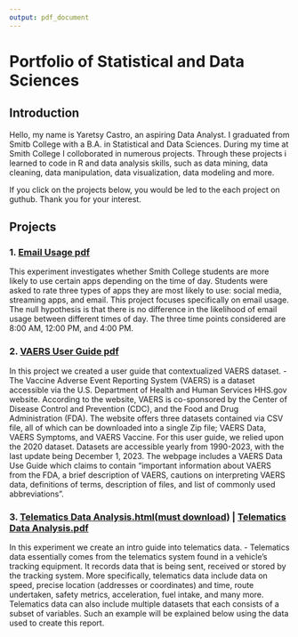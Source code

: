 ```yaml
---
output: pdf_document
---
```

# Portfolio of Statistical and Data Sciences

## Introduction
Hello, my name is Yaretsy Castro, an aspiring Data Analyst. 
I graduated from Smitb College with a B.A. in Statistical and Data Sciences. 
During my time at Smith College I colloborated in numerous projects.
Through these projects i learned to code in R and data analysis skills, such as data mining, data cleaning, data manipulation, data visualization, data modeling and more. 

If you click on the projects below, you would be led to the each project on guthub. Thank you for your interest. 

## Projects

### 1. [Email Usage pdf](Projects/Mini-Project-1.pdf)
This experiment investigates whether Smith College students are more likely to use certain apps depending on
the time of day. Students were asked to rate three types of apps they are most likely to use: social media,
streaming apps, and email. This project focuses specifically on email usage.
The null hypothesis is that there is no difference in the likelihood of email usage between different times of
day. The three time points considered are 8:00 AM, 12:00 PM, and 4:00 PM.

### 2. [VAERS User Guide pdf](Projects/final-project.pdf)
In this project we created a user guide that contextualized VAERS dataset. - The Vaccine Adverse Event Reporting System (VAERS) is a dataset accessible via the U.S. Department
of Health and Human Services HHS.gov website. According to the website, VAERS is co-sponsored by
the Center of Disease Control and Prevention (CDC), and the Food and Drug Administration (FDA). The
website offers three datasets contained via CSV file, all of which can be downloaded into a single Zip file;
VAERS Data, VAERS Symptoms, and VAERS Vaccine. For this user guide, we relied upon the 2020 dataset.
Datasets are accessible yearly from 1990-2023, with the last update being December 1, 2023. The webpage
includes a VAERS Data Use Guide which claims to contain “important information about VAERS from the
FDA, a brief description of VAERS, cautions on interpreting VAERS data, definitions of terms, description
of files, and list of commonly used abbreviations”.

### 3. [Telematics Data Analysis.html(must download)](Projects/Telematics-Data-101.html) | [Telematics Data Analysis.pdf](Projects/Telematics%20Data%20101.pdf)
In this experiment we create an intro guide into telematics data. - Telematics data essentially comes from the telematics system found in a vehicle’s tracking equipment. It records data that is being sent, received or stored by
the tracking system. More specifically, telematics data include data on speed, precise location (addresses or
coordinates) and time, route undertaken, safety metrics, acceleration, fuel intake, and many more. Telematics data
can also include multiple datasets that each consists of a subset of variables. Such an example will be explained
below using the data used to create this report.